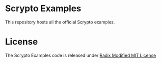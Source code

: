 # Scrypto Examples

This repository hosts all the official Scrypto examples.

# License
The Scrypto Examples code is released under [Radix Modified MIT License](./LICENSE)